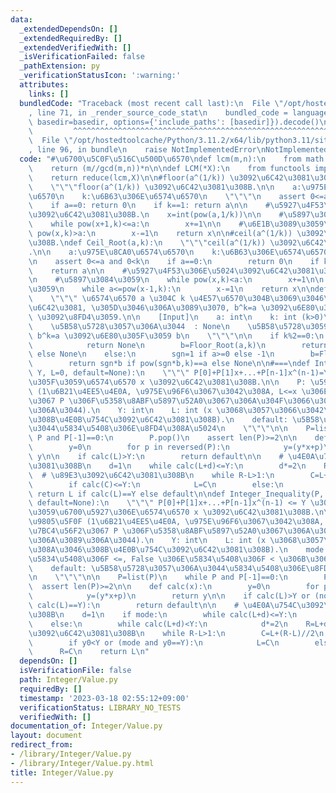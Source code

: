 ```yaml
---
data:
  _extendedDependsOn: []
  _extendedRequiredBy: []
  _extendedVerifiedWith: []
  _isVerificationFailed: false
  _pathExtension: py
  _verificationStatusIcon: ':warning:'
  attributes:
    links: []
  bundledCode: "Traceback (most recent call last):\n  File \"/opt/hostedtoolcache/Python/3.11.2/x64/lib/python3.11/site-packages/onlinejudge_verify/documentation/build.py\"\
    , line 71, in _render_source_code_stat\n    bundled_code = language.bundle(stat.path,\
    \ basedir=basedir, options={'include_paths': [basedir]}).decode()\n          \
    \         ^^^^^^^^^^^^^^^^^^^^^^^^^^^^^^^^^^^^^^^^^^^^^^^^^^^^^^^^^^^^^^^^^^^^^^^^^^^^^^^^^\n\
    \  File \"/opt/hostedtoolcache/Python/3.11.2/x64/lib/python3.11/site-packages/onlinejudge_verify/languages/python.py\"\
    , line 96, in bundle\n    raise NotImplementedError\nNotImplementedError\n"
  code: "#\u6700\u5C0F\u516C\u500D\u6570\ndef lcm(m,n):\n    from math import gcd\n\
    \    return (m//gcd(m,n))*n\n\ndef LCM(*X):\n    from functools import reduce\n\
    \    return reduce(lcm,X)\n\n#floor(a^(1/k)) \u3092\u6C42\u3081\u308B.\ndef Floor_Root(a,k):\n\
    \    \"\"\"floor(a^(1/k)) \u3092\u6C42\u3081\u308B.\n\n    a:\u975E\u8CA0\u6574\
    \u6570\n    k:\u6B63\u306E\u6574\u6570\n    \"\"\"\n    assert 0<=a and 0<k\n\
    \    if a==0: return 0\n    if k==1: return a\n\n    #\u5927\u4F53\u306E\u5024\
    \u3092\u6C42\u3081\u308B.\n    x=int(pow(a,1/k))\n\n    #\u5897\u3084\u3059\n\
    \    while pow(x+1,k)<=a:\n        x+=1\n\n    #\u6E1B\u3089\u3059\n    while\
    \ pow(x,k)>a:\n        x-=1\n    return x\n\n#ceil(a^(1/k)) \u3092\u6C42\u3081\
    \u308B.\ndef Ceil_Root(a,k):\n    \"\"\"ceil(a^(1/k)) \u3092\u6C42\u3081\u308B\
    .\n\n    a:\u975E\u8CA0\u6574\u6570\n    k:\u6B63\u306E\u6574\u6570\n    \"\"\"\
    \n    assert 0<=a and 0<k\n    if a==0:\n        return 0\n    if k==1:\n    \
    \    return a\n\n    #\u5927\u4F53\u306E\u5024\u3092\u6C42\u3081\u308B.\n    x=int(pow(a,1/k))+1\n\
    \n    #\u5897\u3084\u3059\n    while pow(x,k)<a:\n        x+=1\n\n    #\u6E1B\u3089\
    \u3059\n    while a<=pow(x-1,k):\n        x-=1\n    return x\n\ndef kth_Power(a,k):\n\
    \    \"\"\" \u6574\u6570 a \u304C k \u4E57\u6570\u304B\u3069\u3046\u304B\u3092\
    \u6C42\u3081, \u305D\u3046\u306A\u3089\u3070, b^k=a \u3092\u6E80\u305F\u3059 k\
    \ \u3092\u8FD4\u3059.\n\n    [Input]\n    a: int\n    k: int (k>0)\n\n    [Output]\n\
    \    \u5B58\u5728\u3057\u306A\u3044  : None\n    \u5B58\u5728\u3059\u308B    :\
    \ b^k=a \u3092\u6E80\u305F\u3059 b\n    \"\"\"\n\n    if k%2==0:\n        if a<0:\n\
    \            return None\n        b=Floor_Root(a,k)\n        return b if pow(b,k)==a\
    \ else None\n    else:\n        sgn=1 if a>=0 else -1\n        b=Floor_Root(abs(a),k)\n\
    \        return sgn*b if pow(sgn*b,k)==a else None\n\n#===\ndef Integer_Equation(P,\
    \ Y, L=0, default=None):\n    \"\"\" P[0]+P[1]x+...+P[n-1]x^(n-1)=Y \u3092\u6E80\
    \u305F\u3059\u6574\u6570 x \u3092\u6C42\u3081\u308B.\n\n    P: \u591A\u9805\u5F0F\
    \ (1\u6B21\u4EE5\u4E0A, \u975E\u96F6\u3067\u3042\u308A, L<=x \u306E\u7BC4\u56F2\
    \u3067 P \u306F\u5358\u8ABF\u5897\u52A0\u3067\u306A\u304F\u3066\u306F\u306A\u3089\
    \u306A\u3044).\n    Y: int\n    L: int (x \u3068\u3057\u3066\u3042\u308A\u3046\
    \u308B\u4E0B\u754C\u3092\u6C42\u3081\u308B).\n    default: \u5B58\u5728\u3057\u306A\
    \u3044\u5834\u5408\u306E\u8FD4\u308A\u5024\n    \"\"\"\n\n    P=list(P)\n    while\
    \ P and P[-1]==0:\n        P.pop()\n    assert len(P)>=2\n\n    def calc(x):\n\
    \        y=0\n        for p in reversed(P):\n            y=(y*x+p)\n        return\
    \ y\n\n    if calc(L)>Y:\n        return default\n\n    # \u4E0A\u754C\u3092\u6C42\
    \u3081\u308B\n    d=1\n    while calc(L+d)<=Y:\n        d*=2\n    R=L+d\n\n  \
    \  # \u89E3\u3092\u6C42\u3081\u308B\n    while R-L>1:\n        C=L+(R-L)//2\n\
    \        if calc(C)<=Y:\n            L=C\n        else:\n            R=C\n   \
    \ return L if calc(L)==Y else default\n\ndef Integer_Inequality(P, Y, L=0, mode=True,\
    \ default=None):\n    \"\"\" P[0]+P[1]x+...+P[n-1]x^(n-1) <= Y \u3092\u6E80\u305F\
    \u3059\u6700\u5927\u306E\u6574\u6570 x \u3092\u6C42\u3081\u308B.\n\n    P: \u591A\
    \u9805\u5F0F (1\u6B21\u4EE5\u4E0A, \u975E\u96F6\u3067\u3042\u308A, L<=x \u306E\
    \u7BC4\u56F2\u3067 P \u306F\u5358\u8ABF\u5897\u52A0\u3067\u306A\u304F\u3066\u306F\
    \u306A\u3089\u306A\u3044).\n    Y: int\n    L: int (x \u3068\u3057\u3066\u3042\
    \u308A\u3046\u308B\u4E0B\u754C\u3092\u6C42\u3081\u308B).\n    mode: True \u306E\
    \u5834\u5408\u306F <=, False \u306E\u5834\u5408\u306F < \u306B\u306A\u308B.\n\
    \    default: \u5B58\u5728\u3057\u306A\u3044\u5834\u5408\u306E\u8FD4\u308A\u5024\
    \n    \"\"\"\n\n    P=list(P)\n    while P and P[-1]==0:\n        P.pop()\n  \
    \  assert len(P)>=2\n\n    def calc(x):\n        y=0\n        for p in reversed(P):\n\
    \            y=(y*x+p)\n        return y\n\n    if calc(L)>Y or (not mode and\
    \ calc(L)==Y):\n        return default\n\n    # \u4E0A\u754C\u3092\u6C42\u3081\
    \u308B\n    d=1\n    if mode:\n        while calc(L+d)<=Y:\n            d*=2\n\
    \    else:\n        while calc(L+d)<Y:\n            d*=2\n    R=L+d\n\n    # \u89E3\
    \u3092\u6C42\u3081\u308B\n    while R-L>1:\n        C=L+(R-L)//2\n        y0=calc(C)\n\
    \        if y0<Y or (mode and y0==Y):\n            L=C\n        else:\n      \
    \      R=C\n    return L\n"
  dependsOn: []
  isVerificationFile: false
  path: Integer/Value.py
  requiredBy: []
  timestamp: '2023-03-18 02:55:12+09:00'
  verificationStatus: LIBRARY_NO_TESTS
  verifiedWith: []
documentation_of: Integer/Value.py
layout: document
redirect_from:
- /library/Integer/Value.py
- /library/Integer/Value.py.html
title: Integer/Value.py
---
```

